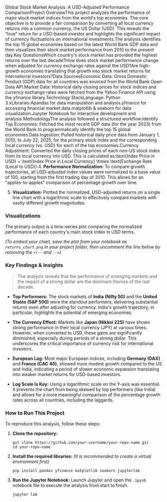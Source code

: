 Global Stock Market Analysis: A USD-Adjusted Performance ComparisonProject OverviewThis project analyzes the performance of major stock market indices from the world's top economies. The core objective is to provide a fair comparison by converting all local currency returns into a common currency, the US Dollar (USD). This reveals the "true" return for a USD-based investor and highlights the significant impact of currency fluctuations on international investments.The analysis identifies the top 15 global economies based on the latest World Bank GDP data and then visualizes their stock market performance from 2010 to the present day.Key QuestionsWhich country's stock market has provided the highest returns over the last decade?How does stock market performance change when adjusted for currency exchange rates against the USD?Are high-growth economies translating that growth into stock market returns for international investors?Data SourcesEconomic Data: Gross Domestic Product (GDP) data for all countries was sourced from the World Bank Open Data API.Market Data: Historical daily closing prices for stock indices and currency exchange rates were fetched from the Yahoo Finance API using the yfinance library.Technology StackLanguage: Python 3.xLibraries:Apandas for data manipulation and analysis.yfinance for accessing financial market data.matplotlib & seaborn for data visualization.Jupyter Notebook for interactive development and analysis.MethodologyThe analysis followed a structured workflow:Identify Top Economies: Fetched the most recent GDP data (for the year 2023) from the World Bank to programmatically identify the top 15 global economies.Data Ingestion: Pulled historical daily price data from January 1, 2010, to July 22, 2025, for the primary stock index and the corresponding local currency (vs. USD) for each of the top economies.Currency Adjustment: Converted the daily closing prices of each non-US stock index from its local currency into USD. This is calculated as:\text{Index Price in USD} = \text{Index Price in Local Currency} \times \text{Exchange Rate (Local to USD)}
4. **Performance Normalization:** To compare growth trajectories, all USD-adjusted index values were normalized to a base value of 100, starting from the first trading day of 2010. This allows for an "apples-to-apples" comparison of percentage growth over time.

5. **Visualization:** Plotted the normalized, USD-adjusted returns on a single line chart with a logarithmic scale to effectively compare markets with vastly different growth magnitudes.

### Visualizations

The primary output is a time-series plot comparing the normalized performance of each country's main stock index in USD terms.

*(To embed your chart, save the plot from your notebook as `returns_chart.png` in your project folder, then uncomment the line below by removing the `<!--` and `-->`)*

<!--
\-->

### Key Findings & Insights

> The analysis reveals that the performance of emerging markets and the impact of a strong dollar are the dominant themes of the last decade.

* **Top Performers:** The stock markets of **India (Nifty 50)** and the **United States (S&P 500)** were the standout performers, delivering substantial returns even after adjusting for currency. India's growth trajectory, in particular, highlights the potential of emerging economies.

* **The Currency Effect:** Markets like **Japan (Nikkei 225)** have shown strong performance in their local currency (JPY) at various times. However, when converted to USD, these gains are significantly diminished, especially during periods of a strong dollar. This underscores the critical importance of currency risk for international investors.

* **European Lag:** Most major European indices, including **Germany (DAX)** and **France (CAC 40)**, showed more modest growth compared to the US and India, indicating a period of slower economic expansion translating into weaker market returns for USD-based investors.

* **Log Scale Is Key:** Using a logarithmic scale on the Y-axis was essential. It prevents the chart from being skewed by top performers (like India) and allows for a more meaningful comparison of the percentage growth rates across all countries, including the laggards.

### How to Run This Project

To reproduce this analysis, follow these steps:

1. **Clone the repository:**

   ```
   git clone https://github.com/your-username/your-repo-name.git
   cd your-repo-name
   
   ```

2. **Install the required libraries:**
   *(It is recommended to create a virtual environment first)*

   ```
   pip install pandas yfinance matplotlib seaborn jupyterlab
   
   ```

3. **Run the Jupyter Notebook:**
   Launch Jupyter and open the `.ipynb` notebook file to execute the analysis from start to finish.

   ```
   jupyter lab
   
   ```
